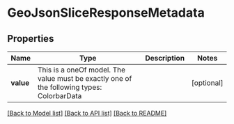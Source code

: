 # GeoJsonSliceResponseMetadata



## Properties
Name | Type | Description | Notes
------------ | ------------- | ------------- | -------------
**value** | This is a oneOf model. The value must be exactly one of the following types: ColorbarData |  | [optional] 




[[Back to Model list]](../README.md#models) [[Back to API list]](../README.md#api-endpoints) [[Back to README]](../README.md)


